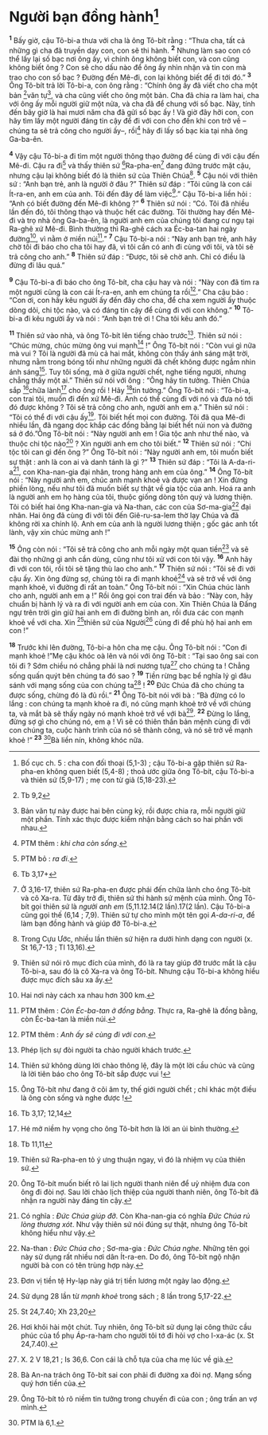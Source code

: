 # Người bạn đồng hành[^1]
<sup><b>1</b></sup> Bấy giờ, cậu Tô-bi-a thưa với cha là ông Tô-bít rằng : “Thưa cha, tất cả những gì cha đã truyền dạy con, con sẽ thi hành. <sup><b>2</b></sup> Nhưng làm sao con có thể lấy lại số bạc nơi ông ấy, vì chính ông không biết con, và con cũng không biết ông ? Con sẽ cho dấu nào để ông ấy nhìn nhận và tin con mà trao cho con số bạc ? Đường đến Mê-đi, con lại không biết để đi tới đó.” <sup><b>3</b></sup> Ông Tô-bít trả lời Tô-bi-a, con ông rằng : “Chính ông ấy đã viết cho cha một bản [^1*]văn tự[^2], và cha cũng viết cho ông một bản. Cha đã chia ra làm hai, cha với ông ấy mỗi người giữ một nửa, và cha đã để chung với số bạc. Này, tính đến bây giờ là hai mươi năm cha đã gửi số bạc ấy ! Và giờ đây hỡi con, con hãy tìm lấy một người đáng tin cậy để đi với con cho đến khi con trở về –chúng ta sẽ trả công cho người ấy–, rồi[^3] hãy đi lấy số bạc kia tại nhà ông Ga-ba-ên.

<sup><b>4</b></sup> Vậy cậu Tô-bi-a đi tìm một người thông thạo đường để cùng đi với cậu đến Mê-đi. Cậu ra đi[^4] và thấy thiên sứ [^2*]Ra-pha-en[^5] đang đứng trước mặt cậu, nhưng cậu lại không biết đó là thiên sứ của Thiên Chúa[^6]. <sup><b>5</b></sup> Cậu nói với thiên sứ : “Anh bạn trẻ, anh là người ở đâu ?” Thiên sứ đáp : “Tôi cũng là con cái Ít-ra-en, anh em của anh. Tôi đến đây để làm việc[^7].” Cậu Tô-bi-a liền hỏi : “Anh có biết đường đến Mê-đi không ?” <sup><b>6</b></sup> Thiên sứ nói : “Có. Tôi đã nhiều lần đến đó, tôi thông thạo và thuộc hết các đường. Tôi thường hay đến Mê-đi và trọ nhà ông Ga-ba-ên, là người anh em của chúng tôi đang cư ngụ tại Ra-ghê xứ Mê-đi. Bình thường thì Ra-ghê cách xa Éc-ba-tan hai ngày đường[^8], vì nằm ở miền núi[^9].” <sup><b>7</b></sup> Cậu Tô-bi-a nói : “Này anh bạn trẻ, anh hãy chờ tôi đi báo cho cha tôi hay đã, vì tôi cần có anh đi cùng với tôi, và tôi sẽ trả công cho anh.” <sup><b>8</b></sup> Thiên sứ đáp : “Được, tôi sẽ chờ anh. Chỉ có điều là đừng đi lâu quá.”

<sup><b>9</b></sup> Cậu Tô-bi-a đi báo cho ông Tô-bít, cha cậu hay và nói : “Này con đã tìm ra một người cũng là con cái Ít-ra-en, anh em chúng ta rồi[^10].” Cha cậu bảo : “Con ơi, con hãy kêu người ấy đến đây cho cha, để cha xem người ấy thuộc dòng dõi, chi tộc nào, và có đáng tin cậy để cùng đi với con không.” <sup><b>10</b></sup> Tô-bi-a đi kêu người ấy và nói : “Anh bạn trẻ ơi ! Cha tôi kêu anh đó.”

<sup><b>11</b></sup> Thiên sứ vào nhà, và ông Tô-bít lên tiếng chào trước[^11]. Thiên sứ nói : “Chúc mừng, chúc mừng ông vui mạnh[^12] !” Ông Tô-bít nói : “Còn vui gì nữa mà vui ? Tôi là người đã mù cả hai mắt, không còn thấy ánh sáng mặt trời, nhưng nằm trong bóng tối như những người đã chết không được ngắm nhìn ánh sáng[^13]. Tuy tôi sống, mà ở giữa người chết, nghe tiếng người, nhưng chẳng thấy một ai.” Thiên sứ nói với ông : “Ông hãy tin tưởng. Thiên Chúa sắp [^3*]chữa lành[^14] cho ông rồi ! Hãy [^4*]tin tưởng.” Ông Tô-bít nói : “Tô-bi-a, con trai tôi, muốn đi đến xứ Mê-đi. Anh có thể cùng đi với nó và đưa nó tới đó được không ? Tôi sẽ trả công cho anh, người anh em ạ.” Thiên sứ nói : “Tôi có thể đi với cậu ấy[^15]. Tôi biết hết mọi con đường. Tôi đã qua Mê-đi nhiều lần, đã ngang dọc khắp các đồng bằng lại biết hết núi non và đường sá ở đó.”Ông Tô-bít nói : “Này người anh em ! Gia tộc anh như thế nào, và thuộc chi tộc nào[^16] ? Xin người anh em cho tôi biết.” <sup><b>12</b></sup> Thiên sứ nói : “Chi tộc tôi can gì đến ông ?” Ông Tô-bít nói : “Này người anh em, tôi muốn biết sự thật : anh là con ai và danh tánh là gì ?” <sup><b>13</b></sup> Thiên sứ đáp : “Tôi là A-da-ri-a[^17], con Kha-nan-gia đại nhân, trong hàng anh em của ông.” <sup><b>14</b></sup> Ông Tô-bít nói : “Này người anh em, chúc anh mạnh khoẻ và được vạn an ! Xin đừng phiền lòng, nếu như tôi đã muốn biết sự thật về gia tộc của anh. Hoá ra anh là người anh em họ hàng của tôi, thuộc giống dòng tôn quý và lương thiện. Tôi có biết hai ông Kha-nan-gia và Na-than, các con của Sơ-ma-gia[^18] đại nhân. Hai ông đã cùng đi với tôi đến Giê-ru-sa-lem thờ lạy Chúa và đã không rời xa chính lộ. Anh em của anh là người lương thiện ; gốc gác anh tốt lành, vậy xin chúc mừng anh !”

<sup><b>15</b></sup> Ông còn nói : “Tôi sẽ trả công cho anh mỗi ngày một quan tiền[^19] và sẽ đài thọ những gì anh cần dùng, cũng như tôi xử với con tôi vậy. <sup><b>16</b></sup> Anh hãy đi với con tôi, rồi tôi sẽ tặng thù lao cho anh.” <sup><b>17</b></sup> Thiên sứ nói : “Tôi sẽ đi với cậu ấy. Xin ông đừng sợ, chúng tôi ra đi mạnh khoẻ[^20] và sẽ trở về với ông mạnh khoẻ, vì đường đi rất an toàn.” Ông Tô-bít nói : “Xin Chúa chúc lành cho anh, người anh em ạ !” Rồi ông gọi con trai đến và bảo : “Này con, hãy chuẩn bị hành lý và ra đi với người anh em của con. Xin Thiên Chúa là Đấng ngự trên trời gìn giữ hai anh em đi đường bình an, rồi đưa các con mạnh khoẻ về với cha. Xin [^5*]thiên sứ của Người[^21] cùng đi để phù hộ hai anh em con !”

<sup><b>18</b></sup> Trước khi lên đường, Tô-bi-a hôn cha mẹ cậu. Ông Tô-bít nói : “Con đi mạnh khoẻ !”Mẹ cậu khóc oà lên và nói với ông Tô-bít : “Tại sao ông sai con tôi đi ? Sớm chiều nó chẳng phải là nơi nương tựa[^22] cho chúng ta ! Chẳng sống quấn quýt bên chúng ta đó sao ? <sup><b>19</b></sup> Tiền rừng bạc bể nghĩa lý gì đâu sánh với mạng sống của con chúng ta[^23] ! <sup><b>20</b></sup> Đức Chúa đã cho chúng ta được sống, chừng đó là đủ rồi.” <sup><b>21</b></sup> Ông Tô-bít nói với bà : “Bà đừng có lo lắng : con chúng ta mạnh khoẻ ra đi, nó cũng mạnh khoẻ trở về với chúng ta, và mắt bà sẽ thấy ngày nó mạnh khoẻ trở về với bà[^24]. <sup><b>22</b></sup> Đừng lo lắng, đừng sợ gì cho chúng nó, em ạ ! Vì sẽ có thiên thần bản mệnh cùng đi với con chúng ta, cuộc hành trình của nó sẽ thành công, và nó sẽ trở về mạnh khoẻ !” <sup><b>23</b></sup> [^25]Bà liền nín, không khóc nữa.

[^1]: Bố cục ch. 5 : cha con đối thoại (5,1-3) ; cậu Tô-bi-a gặp thiên sứ Ra-pha-en không quen biết (5,4-8) ; thoả ước giữa ông Tô-bít, cậu Tô-bi-a và thiên sứ (5,9-17) ; mẹ con từ giã (5,18-23).
[^2]: Bản văn tự này được hai bên cùng ký, rồi được chia ra, mỗi người giữ một phần. Tính xác thực được kiểm nhận bằng cách so hai phần với nhau.
[^3]: PTM thêm : <i>khi cha còn sống</i>.
[^4]: PTM bỏ : <i>ra đi</i>.
[^5]: Ở 3,16-17, thiên sứ Ra-pha-en được phái đến chữa lành cho ông Tô-bít và cô Xa-ra. Từ đây trở đi, thiên sứ thi hành sứ mệnh của mình. Ông Tô-bít gọi thiên sứ là <i>người anh em</i> (5,11.12.14(2 lần).17(2 lần). Cậu Tô-bi-a cũng gọi thế (6,14 ; 7,9). Thiên sứ tự cho mình một tên gọi <i>A-da-ri-a</i>, để làm bạn đồng hành và giúp đỡ Tô-bi-a.
[^6]: Trong Cựu Ước, nhiều lần thiên sứ hiện ra dưới hình dạng con người (x. St 16,7-13 ; Tl 13,16).
[^7]: Thiên sứ nói rõ mục đích của mình, đó là ra tay giúp đỡ trước mắt là cậu Tô-bi-a, sau đó là cô Xa-ra và ông Tô-bít. Nhưng cậu Tô-bi-a không hiểu được mục đích sâu xa ấy.
[^8]: Hai nơi này cách xa nhau hơn 300 km.
[^9]: PTM thêm : <i>Còn Éc-ba-tan ở đồng bằng</i>. Thực ra, Ra-ghê là đồng bằng, còn Éc-ba-tan là miền núi.
[^10]: PTM thêm : <i>Anh ấy sẽ cùng đi với con</i>.
[^11]: Phép lịch sự đòi người ta chào người khách trước.
[^12]: Thiên sứ không dùng lời chào thông lệ, đây là một lời cầu chúc và cũng là lời tiên báo cho ông Tô-bít sắp được vui !
[^13]: Ông Tô-bít như đang ở cõi âm ty, thế giới người chết ; chỉ khác một điều là ông còn sống và nghe được !
[^14]: Hé mở niềm hy vọng cho ông Tô-bít hơn là lời an ủi bình thường.
[^15]: Thiên sứ Ra-pha-en tỏ ý ưng thuận ngay, vì đó là nhiệm vụ của thiên sứ.
[^16]: Ông Tô-bít muốn biết rõ lai lịch người thanh niên để uỷ nhiệm đưa con ông đi đòi nợ. Sau lời chào lịch thiệp của người thanh niên, ông Tô-bít đã nhận ra người này đáng tin cậy.
[^17]: Có nghĩa : <i>Đức Chúa giúp đỡ</i>. Còn Kha-nan-gia có nghĩa <i>Đức Chúa rủ lòng thương xót</i>. Như vậy thiên sứ nói đúng sự thật, nhưng ông Tô-bít không hiểu như vậy.
[^18]: Na-than : <i>Đức Chúa cho</i> ; Sơ-ma-gia : <i>Đức Chúa nghe</i>. Những tên gọi này sử dụng rất nhiều nơi dân Ít-ra-en. Do đó, ông Tô-bít ngộ nhận người bà con có tên trùng hợp này.
[^19]: Đơn vị tiền tệ Hy-lạp này giá trị tiền lương một ngày lao động.
[^20]: Sử dụng 28 lần từ <i>mạnh khoẻ</i> trong sách ; 8 lần trong 5,17-22.
[^21]: Hơi khôi hài một chút. Tuy nhiên, ông Tô-bít sử dụng lại công thức cầu phúc của tổ phụ Áp-ra-ham cho người tôi tớ đi hỏi vợ cho I-xa-ác (x. St 24,7.40).
[^22]: X. 2 V 18,21 ; Is 36,6. Con cái là chỗ tựa của cha mẹ lúc về già.
[^23]: Bà An-na trách ông Tô-bít sai con phải đi đường xa đòi nợ. Mạng sống quý hơn tiền của.
[^24]: Ông Tô-bít tỏ rõ niềm tin tưởng trong chuyến đi của con ; ông trấn an vợ mình.
[^25]: PTM là 6,1.
[^1*]: Tb 9,2
[^2*]: Tb 3,17+
[^3*]: Tb 3,17; 12,14
[^4*]: Tb 11,11
[^5*]: St 24,7.40; Xh 23,20
